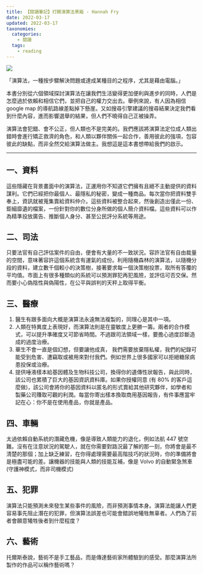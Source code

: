 ```yaml
---
title: 【閱讀筆記】打開演算法黑箱 - Hannah Fry
date: 2022-03-17
updated: 2022-03-17
taxonomies:
  categories: 
    - 閱讀
  tags: 
    - reading
---
```


![](https://lh3.googleusercontent.com/pw/AM-JKLV_e3TxYNm1LpZByqJ0KSDlq-PhNecAYJpjlv7scbS6CxIhTs71vDOHuc5uDqpEes-S3WL4Go0NSUXrtYMMDF-kpAeF4ZyOY19XlGELRFSxZeLVXqbvLwCch7NWf_zsHEZhVCobYr2amM0VYXeduOCrEQ=s1080-no?authuser=0)

<!-- more -->

「演算法，一種按步驟解決問題或達成某種目的之程序，尤其是藉由電腦。」

本書分別從六個領域探討演算法在讓我們生活變得更加便利與進步的同時，人們是怎麼過於依賴和相信它們，並把自己的權力交出去。舉例來說，有人因為相信 google map 的導航路線差點掉下懸崖。又如搜尋引擎建議的搜尋結果決定我們看到什麼內容，進而影響選舉的結果，但人們不曉得自己正被操弄。

演算法會犯錯、會不公正，但人類也不是完美的。我們應該將演算法定位成人類出錯時會進行矯正救濟的角色，和人類以夥伴關係一起合作，善用彼此的強項，包容彼此的缺點，而非全然交給演算法做主。我想這是這本書想帶給我們的啟示。

----------
## 一、資料
這些隱藏在背景畫面中的演算法，正運用你不知道它們擁有且絕不主動提供的資料謀利。它們已經把你最個人、最隱私的秘密，變成一種商品。每次當你把資料雙手奉上，資訊就被蒐集賣給資料仲介。這些資料被整合起來，然後創造出僅此一份、鉅細靡遺的檔案，一份針對你的數位分身所做的個人簡介資料檔。這些資料可以作為精準投放廣告、推斷個人身分、甚至公民評分系統等用途。

## 二、司法
只要法官有自己評估案件的自由，便會有大量的不一致狀況。容許法官有自由裁量的空間，意味著容許這個系統含有運氣的成份。利用隨機森林的演算法，以隨機分段的資料，建立數千個較小的決策樹，接著要求每一個決策樹投票，取所有答覆的平均值。市面上有很多種類似的系統可以預測罪犯再犯風險，並評估可否交保。然而要小心偽陰性與偽陽性，在公平與誤判的天秤上取得平衡。

## 三、醫療
1. 醫生有跟多面向大概是演算法永遠無法複製的，同理心是其中一項。
2. 人類在特異度上表現好，而演算法則是在靈敏度上更勝一籌。兩者的合作模式，可以提升準確度又可節省時間。不過跟司法領域一樣，要擔心過度診斷造成的過度治療。
3. 華生不會一直是個幻想，但要讓他成真， 我們需要放棄隱私權，我們的紀錄可能受到危害、遭竊取或被用來對付我們。例如世界上很多國家可以拒絕糖尿病患投保或治療。
4. 提供唾液樣本給基因體及生物科技公司，換得你的遺傳性狀報告，與此同時，該公司也累積了巨大的基因資訊資料庫。如果你授權同意 (有 80% 的客戶這麼做)，該公司會將你的基因資料以匿名的形式賣給其他研究夥伴，如學者和製藥公司賺取可觀的利潤。每當你寄出樣本換取商用基因報告，有件事應當牢記在心：你不是在使用產品，你就是產品。

## 四、車輛
太過依賴自動系統的潛藏危機，像是導致人類能力的退化，例如法航 447 號空難。沒有在注意狀況的駕駛人，就在你需要對路況最了解的那一刻，你將會是最不清楚的那個；加上缺乏練習，在你得處理需要最高階技巧的狀況時，你的準備將會是極盡可能的差。讓機器的技能與人類的技能互補，像是 Volvo 的自動緊急煞車 (守護神模式，而非司機模式)

## 五、犯罪
演算法只能預測未來發生某些事件的風險，而非預測事情本身。演算法能讓人們更容易事先阻止潛在的犯罪，但演算法誤差也可能會錯誤地犧牲無辜者。人們為了前者會願意犧牲後者到什麼程度？

## 六、藝術
托爾斯泰說，藝術不是手工藝品，而是傳達藝術家所體驗到的感受。那麼演算法所製作的作品可以稱作藝術嗎？